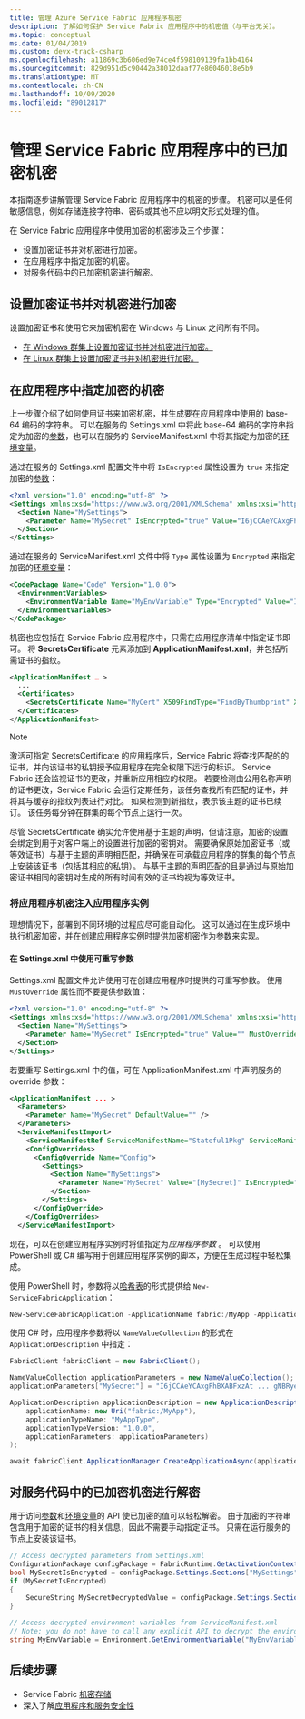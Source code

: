 ```yaml
---
title: 管理 Azure Service Fabric 应用程序机密
description: 了解如何保护 Service Fabric 应用程序中的机密值（与平台无关）。
ms.topic: conceptual
ms.date: 01/04/2019
ms.custom: devx-track-csharp
ms.openlocfilehash: a11869c3b606ed9e74ce4f598109139fa1bb4164
ms.sourcegitcommit: 829d951d5c90442a38012daaf77e86046018e5b9
ms.translationtype: MT
ms.contentlocale: zh-CN
ms.lasthandoff: 10/09/2020
ms.locfileid: "89012817"
---
```

# <a name="manage-encrypted-secrets-in-service-fabric-applications"></a>管理 Service Fabric 应用程序中的已加密机密
本指南逐步讲解管理 Service Fabric 应用程序中的机密的步骤。 机密可以是任何敏感信息，例如存储连接字符串、密码或其他不应以明文形式处理的值。

在 Service Fabric 应用程序中使用加密的机密涉及三个步骤：
* 设置加密证书并对机密进行加密。
* 在应用程序中指定加密的机密。
* 对服务代码中的已加密机密进行解密。

## <a name="set-up-an-encryption-certificate-and-encrypt-secrets"></a>设置加密证书并对机密进行加密
设置加密证书和使用它来加密机密在 Windows 与 Linux 之间所有不同。
* [在 Windows 群集上设置加密证书并对机密进行加密。][secret-management-windows-specific-link]
* [在 Linux 群集上设置加密证书并对机密进行加密。][secret-management-linux-specific-link]

## <a name="specify-encrypted-secrets-in-an-application"></a>在应用程序中指定加密的机密
上一步骤介绍了如何使用证书来加密机密，并生成要在应用程序中使用的 base-64 编码的字符串。 可以在服务的 Settings.xml 中将此 base-64 编码的字符串指定为加密的[参数][parameters-link]，也可以在服务的 ServiceManifest.xml 中将其指定为加密的[环境变量][environment-variables-link]。

通过在服务的 Settings.xml 配置文件中将 `IsEncrypted` 属性设置为 `true` 来指定加密的[参数][parameters-link]：

```xml
<?xml version="1.0" encoding="utf-8" ?>
<Settings xmlns:xsd="https://www.w3.org/2001/XMLSchema" xmlns:xsi="https://www.w3.org/2001/XMLSchema-instance" xmlns="http://schemas.microsoft.com/2011/01/fabric">
  <Section Name="MySettings">
    <Parameter Name="MySecret" IsEncrypted="true" Value="I6jCCAeYCAxgFhBXABFxzAt ... gNBRyeWFXl2VydmjZNwJIM=" />
  </Section>
</Settings>
```
通过在服务的 ServiceManifest.xml 文件中将 `Type` 属性设置为 `Encrypted` 来指定加密的[环境变量][environment-variables-link]：
```xml
<CodePackage Name="Code" Version="1.0.0">
  <EnvironmentVariables>
    <EnvironmentVariable Name="MyEnvVariable" Type="Encrypted" Value="I6jCCAeYCAxgFhBXABFxzAt ... gNBRyeWFXl2VydmjZNwJIM=" />
  </EnvironmentVariables>
</CodePackage>
```

机密也应包括在 Service Fabric 应用程序中，只需在应用程序清单中指定证书即可。 将 **SecretsCertificate** 元素添加到 **ApplicationManifest.xml**，并包括所需证书的指纹。

```xml
<ApplicationManifest … >
  ...
  <Certificates>
    <SecretsCertificate Name="MyCert" X509FindType="FindByThumbprint" X509FindValue="[YourCertThumbrint]"/>
  </Certificates>
</ApplicationManifest>
```
> [!NOTE]
> 激活可指定 SecretsCertificate 的应用程序后，Service Fabric 将查找匹配的的证书，并向该证书的私钥授予应用程序在完全权限下运行的标识。 Service Fabric 还会监视证书的更改，并重新应用相应的权限。 若要检测由公用名称声明的证书更改，Service Fabric 会运行定期任务，该任务查找所有匹配的证书，并将其与缓存的指纹列表进行对比。 如果检测到新指纹，表示该主题的证书已续订。 该任务每分钟在群集的每个节点上运行一次。
>
> 尽管 SecretsCertificate 确实允许使用基于主题的声明，但请注意，加密的设置会绑定到用于对客户端上的设置进行加密的密钥对。 需要确保原始加密证书（或等效证书）与基于主题的声明相匹配，并确保在可承载应用程序的群集的每个节点上安装该证书（包括其相应的私钥）。 与基于主题的声明匹配的且是通过与原始加密证书相同的密钥对生成的所有时间有效的证书均视为等效证书。
>

### <a name="inject-application-secrets-into-application-instances"></a>将应用程序机密注入应用程序实例
理想情况下，部署到不同环境的过程应尽可能自动化。 这可以通过在生成环境中执行机密加密，并在创建应用程序实例时提供加密机密作为参数来实现。

#### <a name="use-overridable-parameters-in-settingsxml"></a>在 Settings.xml 中使用可重写参数
Settings.xml 配置文件允许使用可在创建应用程序时提供的可重写参数。 使用 `MustOverride` 属性而不要提供参数值：

```xml
<?xml version="1.0" encoding="utf-8" ?>
<Settings xmlns:xsd="https://www.w3.org/2001/XMLSchema" xmlns:xsi="https://www.w3.org/2001/XMLSchema-instance" xmlns="http://schemas.microsoft.com/2011/01/fabric">
  <Section Name="MySettings">
    <Parameter Name="MySecret" IsEncrypted="true" Value="" MustOverride="true" />
  </Section>
</Settings>
```

若要重写 Settings.xml 中的值，可在 ApplicationManifest.xml 中声明服务的 override 参数：

```xml
<ApplicationManifest ... >
  <Parameters>
    <Parameter Name="MySecret" DefaultValue="" />
  </Parameters>
  <ServiceManifestImport>
    <ServiceManifestRef ServiceManifestName="Stateful1Pkg" ServiceManifestVersion="1.0.0" />
    <ConfigOverrides>
      <ConfigOverride Name="Config">
        <Settings>
          <Section Name="MySettings">
            <Parameter Name="MySecret" Value="[MySecret]" IsEncrypted="true" />
          </Section>
        </Settings>
      </ConfigOverride>
    </ConfigOverrides>
  </ServiceManifestImport>
 ```

现在，可以在创建应用程序实例时将值指定为*应用程序参数* 。 可以使用 PowerShell 或 C# 编写用于创建应用程序实例的脚本，方便在生成过程中轻松集成。

使用 PowerShell 时，参数将以[哈希表](/previous-versions/windows/it-pro/windows-powershell-1.0/ee692803(v=technet.10))的形式提供给 `New-ServiceFabricApplication`：

```powershell
New-ServiceFabricApplication -ApplicationName fabric:/MyApp -ApplicationTypeName MyAppType -ApplicationTypeVersion 1.0.0 -ApplicationParameter @{"MySecret" = "I6jCCAeYCAxgFhBXABFxzAt ... gNBRyeWFXl2VydmjZNwJIM="}
```

使用 C# 时，应用程序参数将以 `NameValueCollection` 的形式在 `ApplicationDescription` 中指定：

```csharp
FabricClient fabricClient = new FabricClient();

NameValueCollection applicationParameters = new NameValueCollection();
applicationParameters["MySecret"] = "I6jCCAeYCAxgFhBXABFxzAt ... gNBRyeWFXl2VydmjZNwJIM=";

ApplicationDescription applicationDescription = new ApplicationDescription(
    applicationName: new Uri("fabric:/MyApp"),
    applicationTypeName: "MyAppType",
    applicationTypeVersion: "1.0.0",
    applicationParameters: applicationParameters)
);

await fabricClient.ApplicationManager.CreateApplicationAsync(applicationDescription);
```

## <a name="decrypt-encrypted-secrets-from-service-code"></a>对服务代码中的已加密机密进行解密
用于访问[参数][parameters-link]和[环境变量][environment-variables-link]的 API 使已加密的值可以轻松解密。 由于加密的字符串包含用于加密的证书的相关信息，因此不需要手动指定证书。 只需在运行服务的节点上安装该证书。

```csharp
// Access decrypted parameters from Settings.xml
ConfigurationPackage configPackage = FabricRuntime.GetActivationContext().GetConfigurationPackageObject("Config");
bool MySecretIsEncrypted = configPackage.Settings.Sections["MySettings"].Parameters["MySecret"].IsEncrypted;
if (MySecretIsEncrypted)
{
    SecureString MySecretDecryptedValue = configPackage.Settings.Sections["MySettings"].Parameters["MySecret"].DecryptValue();
}

// Access decrypted environment variables from ServiceManifest.xml
// Note: you do not have to call any explicit API to decrypt the environment variable.
string MyEnvVariable = Environment.GetEnvironmentVariable("MyEnvVariable");
```

## <a name="next-steps"></a>后续步骤
* Service Fabric [机密存储](service-fabric-application-secret-store.md) 
* 深入了解[应用程序和服务安全性](service-fabric-application-and-service-security.md)

<!-- Links -->
[parameters-link]:service-fabric-how-to-parameterize-configuration-files.md
[environment-variables-link]: service-fabric-how-to-specify-environment-variables.md
[secret-management-windows-specific-link]: service-fabric-application-secret-management-windows.md
[secret-management-linux-specific-link]: service-fabric-application-secret-management-linux.md
[service fabric secrets store]: service-fabric-application-secret-store.md
